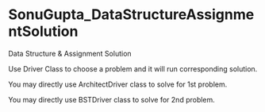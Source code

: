 # SonuGupta_DataStructureAssignmentSolution
Data Structure &amp; Assignment Solution


Use Driver Class to choose a problem and it will run corresponding solution.

You may directly use ArchitectDriver class to solve for 1st problem.

You may directly use BSTDriver class to solve for 2nd problem.
